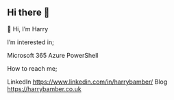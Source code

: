 ## Hi there 👋

👋 Hi, I’m Harry

I’m interested in;

Microsoft 365
Azure
PowerShell

How to reach me;

LinkedIn https://www.linkedin.com/in/harrybamber/
Blog https://harrybamber.co.uk
